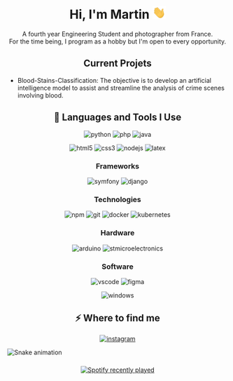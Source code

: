 <h1 align="center">Hi, I'm Martin <img width="30px" src="https://raw.githubusercontent.com/neikow/neikow/main/media/hi.gif"></h1>

<p align="center">A fourth year Engineering Student and photographer from France.</br>
For the time being, I program as a hobby but I'm open to every opportunity.</p>

<h2 align="center">Current Projets</h2>


- Blood-Stains-Classification: The objective is to develop an artificial intelligence model to assist and streamline the analysis of crime scenes involving blood.




<h2 align="center">🚀 Languages and Tools I Use</h2>
<p align="center">
  
  
  <img src="https://img.shields.io/badge/python-3670A0?style=for-the-badge&logo=python&logoColor=ffdd54" alt="python">
  <img src="https://img.shields.io/badge/php-%23777BB4.svg?style=for-the-badge&logo=php&logoColor=white" alt="php">
  <img src="https://img.shields.io/badge/Java-ED8B00?style=for-the-badge&logo=openjdk&logoColor=white" alt="java">
  
  
</p>
<p align="center">
  <img src="https://img.shields.io/badge/html5-%23E34F26.svg?style=for-the-badge&logo=html5&logoColor=white" alt="html5">
  <img src="https://img.shields.io/badge/css3-%231572B6.svg?style=for-the-badge&logo=css3&logoColor=white" alt="css3">
  <img src="https://img.shields.io/badge/node.js-6DA55F?style=for-the-badge&logo=node.js&logoColor=white" alt="nodejs">
  <img src="https://img.shields.io/badge/latex-%23008080.svg?style=for-the-badge&logo=latex&logoColor=white" alt="latex">
  
</p>
<p align="center">
  
</p>

<h3 align="center">Frameworks</h3>
<p align="center">
  <img src="https://img.shields.io/badge/symfony-%23000000.svg?style=for-the-badge&logo=symfony&logoColor=white" alt="symfony">
  <img src="https://img.shields.io/badge/django-%23092E20.svg?style=for-the-badge&logo=django&logoColor=white" alt="django">
</p>
<p align="center">
  
</p>

<h3 align="center">Technologies</h3>
<p align="center">
  <img src="https://img.shields.io/badge/NPM-%23000000.svg?style=for-the-badge&logo=npm&logoColor=white" alt="npm">
  <img src="https://img.shields.io/badge/git-%23F05033.svg?style=for-the-badge&logo=git&logoColor=white" alt="git">
  <img src="https://img.shields.io/badge/docker-%230db7ed.svg?style=for-the-badge&logo=docker&logoColor=white" alt="docker">
  <img src="https://img.shields.io/badge/kubernetes-%23326ce5.svg?style=for-the-badge&logo=kubernetes&logoColor=white" alt="kubernetes">
</p>

<h3 align="center">Hardware</h3>
<p align="center">
  
  <img src="https://img.shields.io/badge/-Arduino-00979D?style=for-the-badge&logo=Arduino&logoColor=white" alt="arduino">
  <img src="https://img.shields.io/badge/-STMicroelectronics-03234B?style=for-the-badge&logo=stmicroelectronics&logoColor=white" alt="stmicroelectronics">
</p>


<h3 align="center">Software</h3>
<p align="center">
  <img src="https://img.shields.io/badge/Visual%20Studio%20Code-0078d7.svg?style=for-the-badge&logo=visual-studio-code&logoColor=white" alt="vscode">
  
  <img src="https://img.shields.io/badge/figma-%23F24E1E.svg?style=for-the-badge&logo=figma&logoColor=white" alt="figma">
  
  
</p>
<p align="center">
  <img src="https://img.shields.io/badge/Windows-0078D6?style=for-the-badge&logo=windows&logoColor=white" alt="windows">
  
</p>
<h2 align= "center">⚡️ Where to find me</h2>
<p align="center"><a target="_blank" href="https://www.instagram.com/martin_baus" style="display: inline-block;"><img src="https://img.shields.io/badge/instagram-logo?style=for-the-badge&logo=instagram&logoColor=white&color=%23F35369" alt="instagram" /></a></p>

</p>


<img src="https://raw.githubusercontent.com/mbaus24/mbaus24/output/snake.svg" alt="Snake animation" />

###

<div align="center">
  <a href="https://open.spotify.com/user/21xdlmuuwlegiin23yrqpwidq">
    <img src="https://spotify-recently-played-readme.vercel.app/api?user=21xdlmuuwlegiin23yrqpwidq&count=5" alt="Spotify recently played"  />
  </a>
</div>

